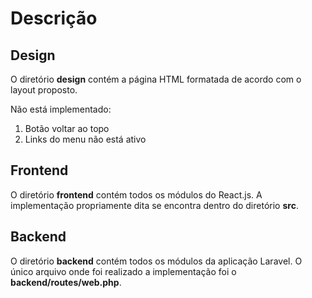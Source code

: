 # Descrição

## Design

O diretório **design** contém a página HTML formatada de acordo com o layout proposto.

Não está implementado:

1. Botão voltar ao topo
1. Links do menu não está ativo

## Frontend

O diretório **frontend** contém todos os módulos do React.js. A implementação propriamente dita se encontra dentro do diretório **src**.

## Backend

O diretório **backend** contém todos os módulos da aplicação Laravel. O único arquivo onde foi realizado a implementação foi o **backend/routes/web.php**.
